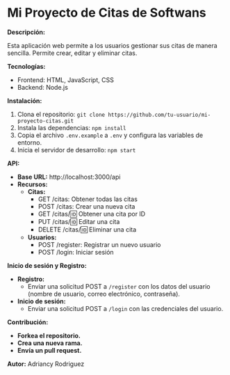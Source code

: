 # Mi Proyecto de Citas de Softwans

**Descripción:**

Esta aplicación web permite a los usuarios gestionar sus citas de manera sencilla. Permite crear, editar y eliminar citas.

**Tecnologías:**

* Frontend: HTML, JavaScript, CSS
* Backend: Node.js


**Instalación:**

1. Clona el repositorio: `git clone https://github.com/tu-usuario/mi-proyecto-citas.git`
2. Instala las dependencias: `npm install`
3. Copia el archivo `.env.example` a `.env` y configura las variables de entorno.
4. Inicia el servidor de desarrollo: `npm start`

**API:**

* **Base URL:** http://localhost:3000/api
* **Recursos:**
    * **Citas:**
        * GET /citas: Obtener todas las citas
        * POST /citas: Crear una nueva cita
        * GET /citas/:id: Obtener una cita por ID
        * PUT /citas/:id: Editar una cita
        * DELETE /citas/:id: Eliminar una cita
    * **Usuarios:**
        * POST /register: Registrar un nuevo usuario
        * POST /login: Iniciar sesión

**Inicio de sesión y Registro:**
* **Registro:**
    * Enviar una solicitud POST a `/register` con los datos del usuario (nombre de usuario, correo electrónico, contraseña).
* **Inicio de sesión:**
    * Enviar una solicitud POST a `/login` con las credenciales del usuario.

**Contribución:**

* **Forkea el repositorio.**
* **Crea una nueva rama.**
* **Envía un pull request.**

**Autor:**
Adriancy Rodriguez